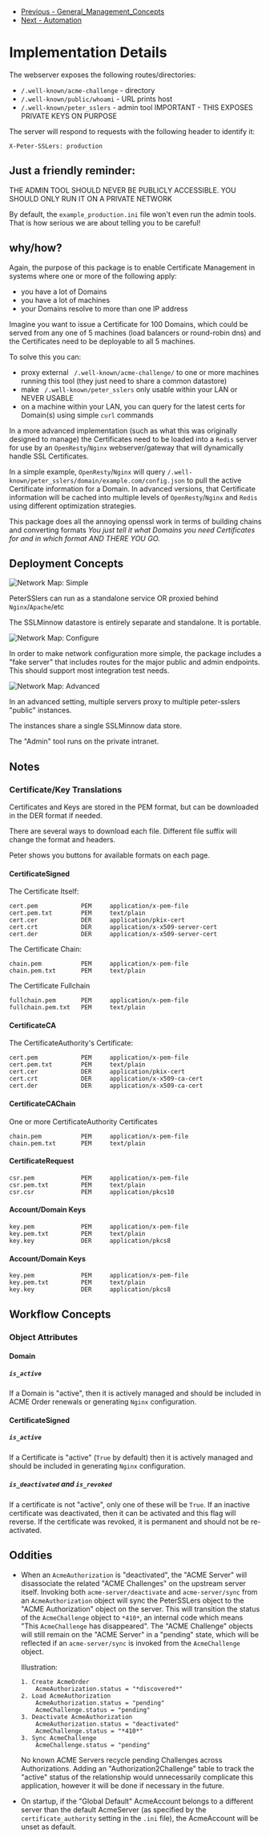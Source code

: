 * [Previous - General_Management_Concepts](https://github.com/aptise/peter_sslers/tree/main/docs/General_Management_Concepts.md)
* [Next - Automation](https://github.com/aptise/peter_sslers/tree/main/docs/Automation.md)

# Implementation Details

The webserver exposes the following routes/directories:

* `/.well-known/acme-challenge` - directory
* `/.well-known/public/whoami` - URL prints host
* `/.well-known/peter_sslers` - admin tool IMPORTANT - THIS EXPOSES PRIVATE KEYS ON PURPOSE

The server will respond to requests with the following header to identify it:

    X-Peter-SSLers: production



## Just a friendly reminder:

THE ADMIN TOOL SHOULD NEVER BE PUBLICLY ACCESSIBLE.
YOU SHOULD ONLY RUN IT ON A PRIVATE NETWORK

By default, the `example_production.ini` file won't even run the admin tools.
That is how serious we are about telling you to be careful!



## why/how?

Again, the purpose of this package is to enable Certificate Management in systems
where one or more of the following apply:

* you have a lot of Domains
* you have a lot of machines
* your Domains resolve to more than one IP address

Imagine you want to issue a Certificate for 100 Domains, which could be served from
any one of 5 machines (load balancers or round-robin dns) and the Certificates need
to be deployable to all 5 machines.

To solve this you can:

* proxy external ` /.well-known/acme-challenge/` to one or more machines running
  this tool (they just need to share a common datastore)
* make ` /.well-known/peter_sslers` only usable within your LAN or NEVER USABLE
* on a machine within your LAN, you can query for the latest certs for Domain(s)
  using simple `curl` commands

In a more advanced implementation (such as what this was originally designed to
manage) the Certificates need to be loaded into a `Redis` server for use by an
`OpenResty`/`Nginx` webserver/gateway that will dynamically handle SSL Certificates.

In a simple example, `OpenResty`/`Nginx` will query
`/.well-known/peter_sslers/domain/example.com/config.json` to pull the active Certificate
information for a Domain. In advanced versions, that Certificate information will
be cached into multiple levels of `OpenResty`/`Nginx` and `Redis` using different
optimization strategies.

This package does all the annoying openssl work in terms of building chains and
converting formats *You just tell it what Domains you need Certificates for and
in which format AND THERE YOU GO.*



## Deployment Concepts

![Network Map: Simple](https://raw.github.com/aptise/peter_sslers/tree/main/docs/assets/network_map-01.png)

PeterSSlers can run as a standalone service OR proxied behind `Nginx`/`Apache`/etc

The SSLMinnow datastore is entirely separate and standalone. It is portable.

![Network Map: Configure](https://raw.github.com/aptise/peter_sslers/tree/main/docs/assets/network_map-02.png)

In order to make network configuration more simple, the package includes a "fake
server" that includes routes for the major public and admin endpoints. This should
support most integration test needs.

![Network Map: Advanced](https://raw.github.com/aptise/peter_sslers/tree/main/docs/assets/network_map-03.png)

In an advanced setting, multiple servers proxy to multiple peter-sslers "public"
instances.

The instances share a single SSLMinnow data store.

The "Admin" tool runs on the private intranet.


## Notes

### Certificate/Key Translations

Certificates and Keys are stored in the PEM format, but can be downloaded in the
DER format if needed.

There are several ways to download each file. Different file suffix will change
the format and headers.

Peter shows you buttons for available formats on each page.

#### CertificateSigned

The Certificate Itself:

    cert.pem            PEM     application/x-pem-file
    cert.pem.txt        PEM     text/plain
    cert.cer            DER     application/pkix-cert
    cert.crt            DER     application/x-x509-server-cert
    cert.der            DER     application/x-x509-server-cert

The Certificate Chain:

    chain.pem           PEM     application/x-pem-file
    chain.pem.txt       PEM     text/plain

The Certificate Fullchain

    fullchain.pem       PEM     application/x-pem-file
    fullchain.pem.txt   PEM     text/plain

#### CertificateCA

The CertificateAuthority's Certificate:

    cert.pem            PEM     application/x-pem-file
    cert.pem.txt        PEM     text/plain
    cert.cer            DER     application/pkix-cert
    cert.crt            DER     application/x-x509-ca-cert
    cert.der            DER     application/x-x509-ca-cert

#### CertificateCAChain

One or more CertificateAuthority Certificates

    chain.pem           PEM     application/x-pem-file
    chain.pem.txt       PEM     text/plain

#### CertificateRequest

    csr.pem             PEM     application/x-pem-file
    csr.pem.txt         PEM     text/plain
    csr.csr             PEM     application/pkcs10

#### Account/Domain Keys

    key.pem             PEM     application/x-pem-file
    key.pem.txt         PEM     text/plain
    key.key             DER     application/pkcs8

#### Account/Domain Keys

    key.pem             PEM     application/x-pem-file
    key.pem.txt         PEM     text/plain
    key.key             DER     application/pkcs8



## Workflow Concepts

### Object Attributes

#### Domain

##### `is_active`

If a Domain is "active", then it is actively managed and should be included in
ACME Order renewals or generating `Nginx` configuration.

#### CertificateSigned

##### `is_active`

If a Certificate is "active" (`True` by default) then it is actively managed and
should be included in generating `Nginx` configuration.

##### `is_deactivated` and `is_revoked`

If a certificate is not "active", only one of these will be `True`. If an inactive
certificate was deactivated, then it can be activated and this flag will reverse.
If the certificate was revoked, it is permanent and should not be re-activated.

## Oddities

*   When an ``AcmeAuthorization`` is "deactivated", the "ACME Server" will
 	disassociate the related "ACME Challenges" on the upstream server itself.
	Invoking both ``acme-server/deactivate`` and ``acme-server/sync`` from an
	``AcmeAuthorization`` object will sync the PeterSSLers object to the
	"ACME Authorization" object on the server. This will transition the status
	of the ``AcmeChallenge`` object to ``*410*``, an internal code which means
	"This ``AcmeChallenge`` has disappeared".  The "ACME Challenge" objects will
	still remain on the "ACME Server" in a "pending" state, which will be
	reflected if an ``acme-server/sync`` is invoked from the ``AcmeChallenge``
	object.
	
	Illustration:
	
		1. Create AcmeOrder
			AcmeAuthorization.status = "*discovered*"
		2. Load AcmeAuthorization
			AcmeAuthorization.status = "pending"
			AcmeChallenge.status = "pending"
		3. Deactivate AcmeAuthorization
			AcmeAuthorization.status = "deactivated"
			AcmeChallenge.status = "*410*"
		3. Sync AcmeChallenge
			AcmeChallenge.status = "pending"
	
	No known ACME Servers recycle pending Challenges across Authorizations.
	Adding an "Authorization2Challenge" table to track the "active" status of
	the relationship would unnecessarily complicate this application, however
	it will be done if necessary in the future.

* 	On startup, if the "Global Default" AcmeAccount belongs to a different
	server than the default AcmeServer (as specified by the
	``certificate_authority`` setting in the ``.ini`` file), the AcmeAccount
	will be unset as  default.
